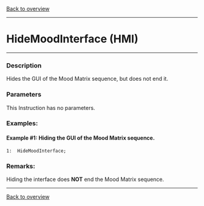 [Back to overview](index.md)

---
# HideMoodInterface (HMI)

---

### Description
Hides the GUI of the Mood Matrix sequence, but does not end it.

### Parameters
This Instruction has no parameters.

### Examples:
#### Example #1: Hiding the GUI of the Mood Matrix sequence.
```
1:  HideMoodInterface;
```

### Remarks:
Hiding the interface does **NOT** end the Mood Matrix sequence.

---
[Back to overview](index.md)
